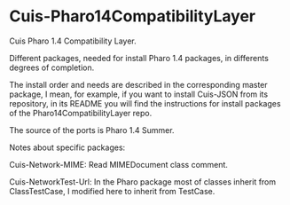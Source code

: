 Cuis-Pharo14CompatibilityLayer
==============================

Cuis Pharo 1.4 Compatibility Layer.

Different packages, needed for install Pharo 1.4 packages, in differents degrees of completion.

The install order and needs are described in the corresponding master package, I mean, for example, if you want to install
Cuis-JSON from its repository, in its README you will find the instructions for install packages of the Pharo14CompatibilityLayer
repo.

The source of the ports is Pharo 1.4 Summer.

Notes about specific packages:

Cuis-Network-MIME: Read MIMEDocument class comment.


Cuis-NetworkTest-Url: In the Pharo package most of classes inherit from ClassTestCase, I modified here to inherit from TestCase.